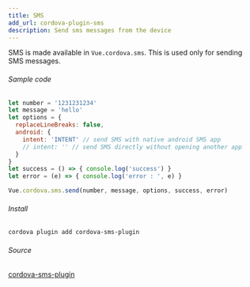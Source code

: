 ```yaml
---
title: SMS
add_url: cordova-plugin-sms
description: Send sms messages from the device
---
```


SMS is made available in `Vue.cordova.sms`. This is used only for sending SMS messages.

###### Sample code

```javascript
let number = '1231231234'
let message = 'hello'
let options = {
  replaceLineBreaks: false,
  android: {
    intent: 'INTENT' // send SMS with native android SMS app
    // intent: '' // send SMS directly without opening another app
  }
}
let success = () => { console.log('success') }
let error = (e) => { console.log('error : ', e) }

Vue.cordova.sms.send(number, message, options, success, error)
```

###### Install

```bash
cordova plugin add cordova-sms-plugin
```

###### Source

<a href="https://www.npmjs.com/package/cordova-sms-plugin" target="_blank" class="icon npm">cordova-sms-plugin</a>

